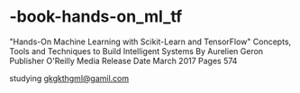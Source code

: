 # -book-hands-on_ml_tf
"Hands-On Machine Learning with Scikit-Learn and TensorFlow"
Concepts, Tools and Techniques to Build Intelligent Systems 
By Aurelien Geron 
Publisher O'Reilly Media 
Release Date March 2017
Pages 574

studying
gkgkthgml@gamil.com 

